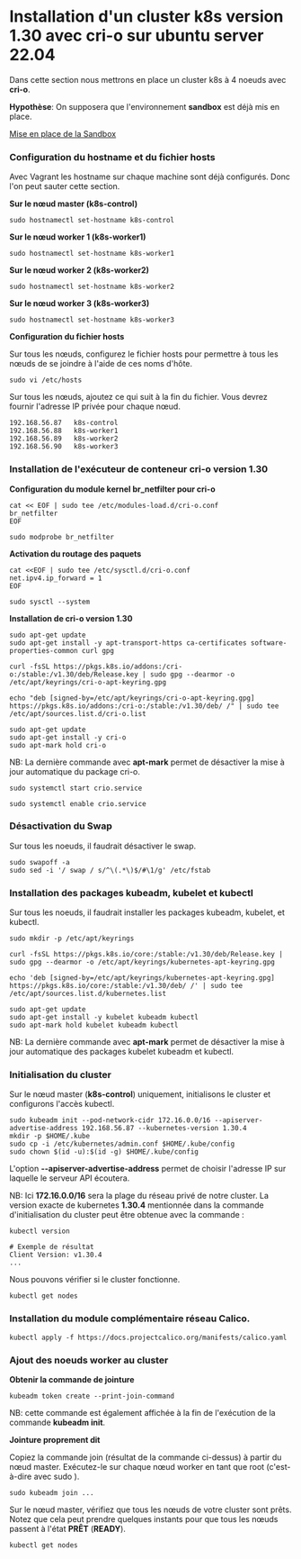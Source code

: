 # Installation d'un cluster k8s version 1.30 avec cri-o sur ubuntu server 22.04

Dans cette section nous mettrons en place un cluster k8s à 4 noeuds avec **cri-o**.

**Hypothèse**: On supposera que l'environnement **sandbox** est déjà mis en place.

[Mise en place de la Sandbox](https://github.com/willbrid/kubernetes-light/blob/main/cka/sandbox.md)

### Configuration du hostname et du fichier hosts

Avec Vagrant les hostname sur chaque machine sont déjà configurés. Donc l'on peut sauter cette section.

**Sur le nœud master (k8s-control)**

```
sudo hostnamectl set-hostname k8s-control
```

**Sur le nœud worker 1 (k8s-worker1)**

```
sudo hostnamectl set-hostname k8s-worker1
```

**Sur le nœud worker 2 (k8s-worker2)**

```
sudo hostnamectl set-hostname k8s-worker2
```

**Sur le nœud worker 3 (k8s-worker3)**

```
sudo hostnamectl set-hostname k8s-worker3
```

**Configuration du fichier hosts**

Sur tous les nœuds, configurez le fichier hosts pour permettre à tous les nœuds de se joindre à l'aide de ces noms d'hôte.

```
sudo vi /etc/hosts
```

Sur tous les nœuds, ajoutez ce qui suit à la fin du fichier. Vous devrez fournir l'adresse IP privée pour chaque nœud.

```
192.168.56.87   k8s-control
192.168.56.88   k8s-worker1
192.168.56.89   k8s-worker2
192.168.56.90   k8s-worker3
```

### Installation de l'exécuteur de conteneur cri-o version 1.30

**Configuration du module kernel br_netfilter pour cri-o**

```
cat << EOF | sudo tee /etc/modules-load.d/cri-o.conf
br_netfilter
EOF

sudo modprobe br_netfilter
```

**Activation du routage des paquets**

```
cat <<EOF | sudo tee /etc/sysctl.d/cri-o.conf
net.ipv4.ip_forward = 1
EOF

sudo sysctl --system
```

**Installation de cri-o version 1.30**

```
sudo apt-get update
sudo apt-get install -y apt-transport-https ca-certificates software-properties-common curl gpg
```

```
curl -fsSL https://pkgs.k8s.io/addons:/cri-o:/stable:/v1.30/deb/Release.key | sudo gpg --dearmor -o /etc/apt/keyrings/cri-o-apt-keyring.gpg
```

```
echo "deb [signed-by=/etc/apt/keyrings/cri-o-apt-keyring.gpg] https://pkgs.k8s.io/addons:/cri-o:/stable:/v1.30/deb/ /" | sudo tee /etc/apt/sources.list.d/cri-o.list
```

```
sudo apt-get update
sudo apt-get install -y cri-o
sudo apt-mark hold cri-o
```

NB: La dernière commande avec **apt-mark** permet de désactiver la mise à jour automatique du package cri-o.

```
sudo systemctl start crio.service
```

```
sudo systemctl enable crio.service
```

### Désactivation du Swap

Sur tous les noeuds, il faudrait désactiver le swap.

```
sudo swapoff -a
sudo sed -i '/ swap / s/^\(.*\)$/#\1/g' /etc/fstab
```

### Installation des packages kubeadm, kubelet et kubectl

Sur tous les noeuds, il faudrait installer les packages kubeadm, kubelet, et kubectl.

```
sudo mkdir -p /etc/apt/keyrings

curl -fsSL https://pkgs.k8s.io/core:/stable:/v1.30/deb/Release.key | sudo gpg --dearmor -o /etc/apt/keyrings/kubernetes-apt-keyring.gpg
```

```
echo 'deb [signed-by=/etc/apt/keyrings/kubernetes-apt-keyring.gpg] https://pkgs.k8s.io/core:/stable:/v1.30/deb/ /' | sudo tee /etc/apt/sources.list.d/kubernetes.list
```

```
sudo apt-get update
sudo apt-get install -y kubelet kubeadm kubectl
sudo apt-mark hold kubelet kubeadm kubectl
```

NB: La dernière commande avec **apt-mark** permet de désactiver la mise à jour automatique des packages kubelet kubeadm et kubectl.

### Initialisation du cluster

Sur le nœud master (**k8s-control**) uniquement, initialisons le cluster et configurons l'accès kubectl.

```
sudo kubeadm init --pod-network-cidr 172.16.0.0/16 --apiserver-advertise-address 192.168.56.87 --kubernetes-version 1.30.4
mkdir -p $HOME/.kube
sudo cp -i /etc/kubernetes/admin.conf $HOME/.kube/config
sudo chown $(id -u):$(id -g) $HOME/.kube/config
```

L'option **--apiserver-advertise-address** permet de choisir l'adresse IP sur laquelle le serveur API écoutera.

NB: Ici **172.16.0.0/16** sera la plage du réseau privé de notre cluster. La version exacte de kubernetes **1.30.4** mentionnée dans la commande d'initialisation du cluster peut être obtenue avec la commande :

```
kubectl version
```

```
# Exemple de résultat
Client Version: v1.30.4
...
```

Nous pouvons vérifier si le cluster fonctionne.

```
kubectl get nodes
```

### Installation du module complémentaire réseau Calico.

```
kubectl apply -f https://docs.projectcalico.org/manifests/calico.yaml
```

### Ajout des noeuds worker au cluster

**Obtenir la commande de jointure**

```
kubeadm token create --print-join-command
```

NB: cette commande est également affichée à la fin de l'exécution de la commande **kubeadm init**.

**Jointure proprement dit**

Copiez la commande join (résultat de la commande ci-dessus) à partir du nœud master. Exécutez-le sur chaque nœud worker en tant que root (c'est-à-dire avec sudo ).

```
sudo kubeadm join ...
```

Sur le nœud master, vérifiez que tous les nœuds de votre cluster sont prêts. Notez que cela peut prendre quelques instants pour que tous les nœuds passent à l'état **PRÊT** (**READY**).

```
kubectl get nodes
```